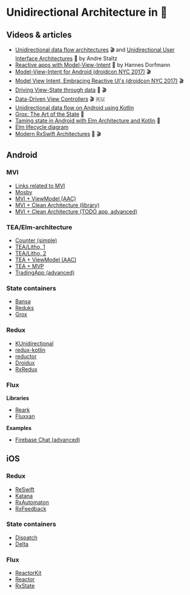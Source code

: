# Unidirectional Architecture in :iphone:

## Videos & articles

* [Unidirectional data flow architectures](https://www.youtube.com/watch?v=1c6XiQsnh_U) :clapper: and [Unidirectional User Interface Architectures](https://staltz.com/unidirectional-user-interface-architectures.html) :page_facing_up: by Andre Staltz
* [Reactive apps with Model-View-Intent](http://hannesdorfmann.com/android/mosby3-mvi-1) :bookmark_tabs: by Hannes Dorfmann
* [Model-View-Intent for Android (droidcon NYC 2017)](https://www.youtube.com/watch?v=PXBXcHQeDLE) :clapper:
* [Model View Intent, Embracing Reactive UI's (droidcon NYC 2017)](https://www.youtube.com/watch?v=8JewfcZl5TQ) :clapper:
* [Driving View-State through data](https://academy.realm.io/posts/try-swift-nyc-2017-matt-gallagher-driving-view-state-through-data/) :page_facing_up: :clapper:
* [Data-Driven View Controllers](https://www.youtube.com/watch?v=MrFuKB3HY9o) :clapper: :ru:
* [Unidirectional data flow on Android using Kotlin](https://speakerdeck.com/cesarvaliente/unidirectional-data-flow-on-android-using-kotlin)
* [Grox: The Art of the State](https://medium.com/groupon-eng/grox-the-art-of-the-state-b5223f48d696) :page_facing_up:
* [Taming state in Android with Elm Architecture and Kotlin](https://proandroiddev.com/taming-state-in-android-with-elm-architecture-and-kotlin-part-1-566caae0f706) :page_facing_up:
* [Elm lifecycle diagram](https://github.com/plaxdan/elm-lifecycle)
* [Modern RxSwift Architectures](https://academy.realm.io/posts/try-swift-nyc-2017-krunoslav-zaher-modern-rxswift-architectures/) :page_facing_up: :clapper:

## Android

### MVI
* [Links related to MVI](https://github.com/CodyEngel/MVI)
* [Mosby](https://github.com/sockeqwe/mosby)
* [MVI + ViewModel (AAC)](https://github.com/oldergod/android-architecture)
* [MVI + Clean Architecture (library)](https://github.com/bufferapp/android-clean-architecture-mvi-boilerplate)
* [MVI + Clean Architecture (TODO app, advanced)](https://github.com/iPoli/iPoli-android)

### TEA/Elm-architecture
* [Counter (simple)](https://github.com/glung/elm-architecture-android)
* [TEA/Litho, 1](https://github.com/p69/Elma)
* [TEA/Litho, 2](https://github.com/y2k/litho-elmish)
* [TEA + ViewModel (AAC)](https://github.com/InventiDevelopment/Elmdroid)
* [TEA + MVP](https://github.com/sgrekov/Android-Elm-Architecture-Sample)
* [TradingApp (advanced)](https://github.com/futtetennista/TradingApp)

### State containers
* [Bansa](https://github.com/brianegan/bansa)
* [Reduks](https://github.com/beyondeye/Reduks)
* [Grox](https://github.com/groupon/grox)

### Redux
* [KUnidirectional](https://github.com/CesarValiente/KUnidirectional)
* [redux-kotlin](https://github.com/pardom/redux-kotlin)
* [reductor](https://github.com/Yarikx/reductor)
* [Droidux](https://github.com/izumin5210/Droidux)
* [RxRedux](https://github.com/Zeyad-37/RxRedux)

### Flux
**Libraries**
* [Reark](https://github.com/reark/reark)
* [Fluxxan](https://github.com/thedumbtechguy/Fluxxan)

**Examples**
* [Firebase Chat (advanced)](https://github.com/FrangSierra/KotlinFirechat)

## iOS

### Redux
* [ReSwift](https://github.com/ReSwift/ReSwift)
* [Katana](https://github.com/BendingSpoons/katana-swift)
* [RxAutomaton](https://github.com/inamiy/RxAutomaton)
* [RxFeedback](https://github.com/NoTests/RxFeedback.swift)

### State containers
* [Dispatch](https://github.com/alexdrone/Dispatch)
* [Delta](https://github.com/thoughtbot/Delta)

### Flux
* [ReactorKit](https://github.com/ReactorKit/ReactorKit)
* [Reactor](https://github.com/ReactorSwift/Reactor)
* [RxState](https://github.com/RxSwiftCommunity/RxState)
